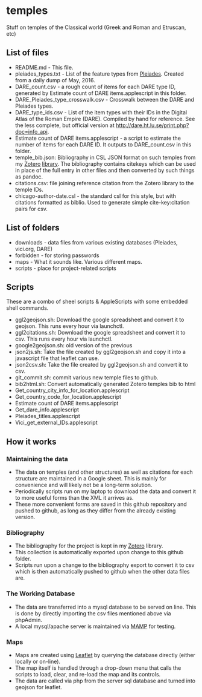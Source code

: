 # temples
Stuff on temples of the Classical world (Greek and Roman and Etruscan, etc)

## List of files

- README.md - This file.
- pleiades\_types.txt - List of the feature types from [Pleiades](http://pleiades.stoa.org). Created from a daily dump of May, 2016.
- DARE\_count.csv - a rough count of items for each DARE type ID, generated by Estimate count of DARE items.applescript in this folder.
- DARE\_Pleiades\_type\_crosswalk.csv - Crosswalk between the DARE and Pleiades types.
- DARE\_type\_ids.csv - List of the item types with their IDs in the Digital Atlas of the  Roman Empire (DARE). Compiled by hand for reference. See the less complete, but official version at <http://dare.ht.lu.se/print.php?doc=info_api>.
- Estimate count of DARE items.applescript - a script to estimate the number of items for each DARE ID. It outputs to DARE\_count.csv in this folder.
- temple\_bib.json: Bibliography in CSL JSON format on such temples from my [Zotero](https://zotero.org/) [library](https://www.zotero.org/john_muccigrosso/items). The bibliography contains citekeys which can be used in place of the full entry in other files and then converted by such things as pandoc.
- citations.csv: file joining reference citation from the Zotero library to the temple IDs.
- chicago-author-date.csl - the standard csl for this style, but with citations formatted as biblio. Used to generate simple cite-key:citation pairs for csv.

## List of folders

- downloads - data files from various existing databases (Pleiades, vici.org, DARE)
- forbidden - for storing passwords
- maps - What it sounds like. Various different maps.
- scripts - place for project-related scripts

## Scripts

These are a combo of sheel scripts & AppleScripts with some embedded shell commands.

- ggl2geojson.sh: Download the google spreadsheet and convert it to geojson. This runs every hour via launchctl.
- ggl2citations.sh: Download the google spreadsheet and convert it to csv. This runs every hour via launchctl.
- google2geojson.sh: old version of the previous
- json2js.sh: Take the file created by ggl2geojson.sh and copy it into a javascript file that leaflet can use.
- json2csv.sh: Take the file created by ggl2geojson.sh and convert it to csv.
- git_commit.sh: commit various new temple files to github.
- bib2html.sh: Convert automatically generated Zotero temples bib to html
- Get_country_city_info_for_location.applescript
- Get_country_code_for_location.applescript
- Estimate count of DARE items.applescript
- Get_dare_info.applescript
- Pleiades_titles.applescript
- Vici_get_external_IDs.applescript

## How it works

### Maintaining the data

- The data on temples (and other structures) as well as citations for each structure are maintained in a Google sheet. This is mainly for convenience and will likely not be a long-term solution.
- Periodically scripts run on my laptop to download the data and convert it to more useful forms than the XML it arrives as.
- These more convenient forms are saved in this github repository and pushed to github, as long as they differ from the already existing version.

### Bibliography

- The bibliography for the project is kept in my [Zotero](http://zotero.org/) library.
- This collection is automatically exported upon change to this github folder.
- Scripts run upon a change to the bibliography export to convert it to csv which is then automatically pushed to github when the other data files are.

### The Working Database

- The data are transferred into a mysql database to be served on line. This is done by directly importing the csv files mentioned above via phpAdmin.
- A local mysql/apache server is maintained via [MAMP](http://mamp.info/) for testing.

### Maps

- Maps are created using [Leaflet](http://leafletjs.com) by querying the database directly (either locally or on-line).
- The map itself is handled through a drop-down menu that calls the scripts to load, clear, and re-load the map and its controls.
- The data are called via php from the server sql database and turned into geojson for leaflet.
